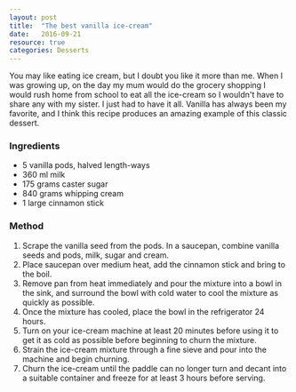 ```yaml
---
layout: post
title:  "The best vanilla ice-cream"
date:   2016-09-21
resource: true
categories: Desserts
---
```



You may like eating ice cream, but I doubt you like it more than me. When I was growing up, on the day my mum would do the grocery shopping I would rush home from school to eat all the ice-cream so I wouldn't have to share any with my sister. I just had to have it all. Vanilla has always been my favorite, and I think this recipe produces an amazing example of this classic dessert. 

### Ingredients
* 5 vanilla pods, halved length-ways
* 360 ml milk
* 175 grams caster sugar
* 840 grams whipping cream
* 1 large cinnamon stick 

### Method

1. Scrape the vanilla seed from the pods. In a saucepan, combine vanilla seeds and pods, milk, sugar and cream.
2. Place saucepan over medium heat, add the cinnamon stick and bring to the boil.
3. Remove pan from heat immediately and pour the mixture into a bowl in the sink, and surround the bowl with cold water to cool the mixture as quickly as possible. 
4. Once the mixture has cooled, place the bowl in the refrigerator 24 hours. 
5. Turn on your ice-cream machine at least 20 minutes before using it to get it as cold as possible before beginning to churn the mixture. 
6. Strain the ice-cream mixture through a fine sieve and pour into the machine and begin churning. 
7. Churn the ice-cream until the paddle can no longer turn and decant into a suitable container and freeze for at least 3 hours before serving. 


